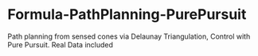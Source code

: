 # Formula-PathPlanning-PurePursuit
Path planning from sensed cones via Delaunay Triangulation, Control with Pure Pursuit. Real Data included
